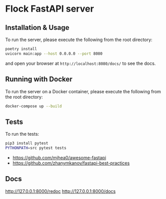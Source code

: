# Flock FastAPI server

## Installation & Usage

To run the server, please execute the following from the root directory:

```bash
poetry install
uvicorn main:app --host 0.0.0.0 --port 8080
```

and open your browser at `http://localhost:8080/docs/` to see the docs.

## Running with Docker

To run the server on a Docker container, please execute the following from the root directory:

```bash
docker-compose up --build
```

## Tests

To run the tests:

```bash
pip3 install pytest
PYTHONPATH=src pytest tests
```

- <https://github.com/mjhea0/awesome-fastapi>
- <https://github.com/zhanymkanov/fastapi-best-practices>
  
## Docs

<http://127.0.0.1:8000/redoc>
<http://127.0.0.1:8000/docs>
